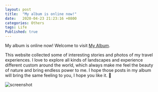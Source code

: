 ```yaml
---
layout: post
title:  "My album is online now!"
date:   2020-04-23 21:23:16 +0800
categories: Others
tags: Life
Published: true
---
```

My album is online now! Welcome to visit [My Album](https://rainbow-ux.github.io/traveler-blog.github.io/).<br>

This website collected some of interesting stories and photos of my travel experiences. I love to explore all kinds of landscapes and experience different custom around the world, which always make me feel the beauty of nature and bring endless power to me. I hope those posts in my album will bring the same feeling to you, I hope you like it.  🙂  

![screenshot]({{site.baseurl}}/assets/image/others-album-screenshot.png)
